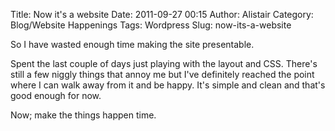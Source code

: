 Title: Now it's a website
Date: 2011-09-27 00:15
Author: Alistair
Category: Blog/Website Happenings
Tags: Wordpress
Slug: now-its-a-website

So I have wasted enough time making the site presentable.

Spent the last couple of days just playing with the layout and CSS.
There's still a few niggly things that annoy me but I've definitely
reached the point where I can walk away from it and be happy. It's
simple and clean and that's good enough for now.

Now; make the things happen time.
